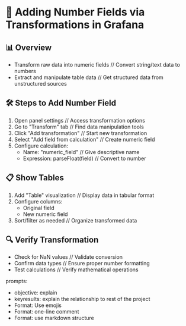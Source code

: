 # 🔢 Adding Number Fields via Transformations in Grafana

## 📊 Overview
- Transform raw data into numeric fields // Convert string/text data to numbers
- Extract and manipulate table data // Get structured data from unstructured sources

## 🛠️ Steps to Add Number Field
1. Open panel settings // Access transformation options
2. Go to "Transform" tab // Find data manipulation tools
3. Click "Add transformation" // Start new transformation
4. Select "Add field from calculation" // Create numeric field
5. Configure calculation:
   - Name: "numeric_field" // Give descriptive name
   - Expression: parseFloat(field) // Convert to number

## 📋 Show Tables
1. Add "Table" visualization // Display data in tabular format
2. Configure columns:
   - Original field
   - New numeric field
3. Sort/filter as needed // Organize transformed data

## 🔍 Verify Transformation
- Check for NaN values // Validate conversion
- Confirm data types // Ensure proper number formatting
- Test calculations // Verify mathematical operations

prompts:
- objective: explain 
- keyresults: explain the relationship to rest of the project
- Format: Use emojis
- Format: one-line comment
- Format: use markdown structure